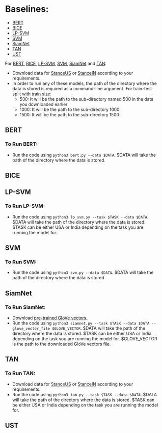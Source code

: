 # Baselines:
* [BERT](#BERT)
* [BICE](#BICE)
* [LP-SVM](#LP-SVM)
* [SVM](#SVM)
* [SiamNet](#SiamNet)
* [TAN](#TAN)
* [UST](#UST)

For [BERT](#BERT), [BICE](#BICE), [LP-SVM](#LP-SVM), [SVM](#SVM), [SiamNet](#SiamNet) and [TAN](#TAN):
* Download data for [StanceUS](https://drive.google.com/drive/folders/13k_-fjIO93L2BCoiZu7Ahl5Kxo1HwPyC?usp=sharing) or [StanceIN](https://drive.google.com/drive/folders/1F3luvM0VRS67vZReNolOEDeOL62CZi0x?usp=sharing) according to your requirements.
* In order to run any of these models, the path of the directory where the data is stored is required as a command-line argument. For train-test split with train size:
  * 500: It will be the path to the sub-directory named 500 in the data you downloaded earlier
  * 1000: It will be the path to the sub-directory 1000
  * 1500: It will be the path to the sub-directory 1500


## BERT
### To Run BERT:
* Run the code using ```python3 bert.py --data $DATA```. $DATA will take the path of the directory where the data is stored.

## BICE

## LP-SVM
### To Run LP-SVM:
* Run the code using ```python3 lp_svm.py --task $TASK --data $DATA```. $DATA will take the path of the directory where the data is stored. $TASK can be either USA or India depending on the task you are running the model for.

## SVM
### To Run SVM:
* Run the code using ```python3 svm.py --data $DATA```. $DATA will take the path of the directory where the data is stored

## SiamNet
### To Run SiamNet:
* Download [pre-trained GloVe vectors](https://drive.google.com/file/d/1BkR6U13mxO2ecbeXvlmOzwdJQRG55kkK/view?usp=sharing).
* Run the code using ```python3 siamnet.py --task $TASK --data $DATA --glove_vector_file $GLOVE_VECTOR```. $DATA will take the path of the directory where the data is stored. $TASK can be either USA or India depending on the task you are running the model for. $GLOVE_VECTOR is the path to the downloaded GloVe vectors file.

## TAN
### To Run TAN:
* Download data for [StanceUS](https://drive.google.com/drive/folders/13k_-fjIO93L2BCoiZu7Ahl5Kxo1HwPyC?usp=sharing) or [StanceIN](https://drive.google.com/drive/folders/1F3luvM0VRS67vZReNolOEDeOL62CZi0x?usp=sharing) according to your requirements.
* Run the code using ```python3 tan.py --task $TASK --data $DATA```. $DATA will take the path of the directory where the data is stored. $TASK can be either USA or India depending on the task you are running the model for.

## UST
